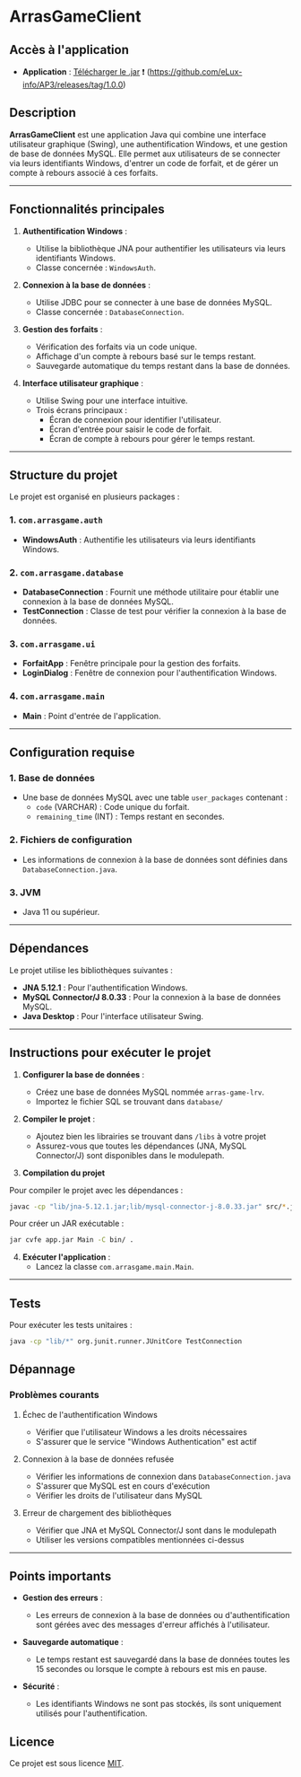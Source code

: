 # ArrasGameClient

## Accès à l'application
- **Application** : [Télécharger le .jar]() ❗ (https://github.com/eLux-info/AP3/releases/tag/1.0.0)

## Description
**ArrasGameClient** est une application Java qui combine une interface utilisateur graphique (Swing), une authentification Windows, et une gestion de base de données MySQL. Elle permet aux utilisateurs de se connecter via leurs identifiants Windows, d'entrer un code de forfait, et de gérer un compte à rebours associé à ces forfaits.

---

## Fonctionnalités principales
1. **Authentification Windows** :
   - Utilise la bibliothèque JNA pour authentifier les utilisateurs via leurs identifiants Windows.
   - Classe concernée : `WindowsAuth`.

2. **Connexion à la base de données** :
   - Utilise JDBC pour se connecter à une base de données MySQL.
   - Classe concernée : `DatabaseConnection`.

3. **Gestion des forfaits** :
   - Vérification des forfaits via un code unique.
   - Affichage d'un compte à rebours basé sur le temps restant.
   - Sauvegarde automatique du temps restant dans la base de données.

4. **Interface utilisateur graphique** :
   - Utilise Swing pour une interface intuitive.
   - Trois écrans principaux :
     - Écran de connexion pour identifier l'utilisateur.
     - Écran d'entrée pour saisir le code de forfait.
     - Écran de compte à rebours pour gérer le temps restant.

---

## Structure du projet
Le projet est organisé en plusieurs packages :

### 1. `com.arrasgame.auth`
- **WindowsAuth** : Authentifie les utilisateurs via leurs identifiants Windows.

### 2. `com.arrasgame.database`
- **DatabaseConnection** : Fournit une méthode utilitaire pour établir une connexion à la base de données MySQL.
- **TestConnection** : Classe de test pour vérifier la connexion à la base de données.

### 3. `com.arrasgame.ui`
- **ForfaitApp** : Fenêtre principale pour la gestion des forfaits.
- **LoginDialog** : Fenêtre de connexion pour l'authentification Windows.

### 4. `com.arrasgame.main`
- **Main** : Point d'entrée de l'application.

---

## Configuration requise

### 1. **Base de données**
- Une base de données MySQL avec une table `user_packages` contenant :
  - `code` (VARCHAR) : Code unique du forfait.
  - `remaining_time` (INT) : Temps restant en secondes.

### 2. **Fichiers de configuration**
- Les informations de connexion à la base de données sont définies dans `DatabaseConnection.java`.

### 3. **JVM**
- Java 11 ou supérieur.

---

## Dépendances
Le projet utilise les bibliothèques suivantes :
- **JNA 5.12.1** : Pour l'authentification Windows.
- **MySQL Connector/J 8.0.33** : Pour la connexion à la base de données MySQL.
- **Java Desktop** : Pour l'interface utilisateur Swing.

---

## Instructions pour exécuter le projet

1. **Configurer la base de données** :
   - Créez une base de données MySQL nommée `arras-game-lrv`.
   - Importez le fichier SQL se trouvant dans `database/`

2. **Compiler le projet** :
   - Ajoutez bien les librairies se trouvant dans `/libs` à votre projet
   - Assurez-vous que toutes les dépendances (JNA, MySQL Connector/J) sont disponibles dans le modulepath.

3. **Compilation du projet**

Pour compiler le projet avec les dépendances :

```bash
javac -cp "lib/jna-5.12.1.jar;lib/mysql-connector-j-8.0.33.jar" src/*.java
```

Pour créer un JAR exécutable :

```bash
jar cvfe app.jar Main -C bin/ .
```

4. **Exécuter l'application** :
   - Lancez la classe `com.arrasgame.main.Main`.

---

## Tests

Pour exécuter les tests unitaires :

```bash
java -cp "lib/*" org.junit.runner.JUnitCore TestConnection
```

## Dépannage

### Problèmes courants

1. Échec de l'authentification Windows
   - Vérifier que l'utilisateur Windows a les droits nécessaires
   - S'assurer que le service "Windows Authentication" est actif

2. Connexion à la base de données refusée
   - Vérifier les informations de connexion dans `DatabaseConnection.java`
   - S'assurer que MySQL est en cours d'exécution
   - Vérifier les droits de l'utilisateur dans MySQL

3. Erreur de chargement des bibliothèques
   - Vérifier que JNA et MySQL Connector/J sont dans le modulepath
   - Utiliser les versions compatibles mentionnées ci-dessus

---

## Points importants

- **Gestion des erreurs** :
  - Les erreurs de connexion à la base de données ou d'authentification sont gérées avec des messages d'erreur affichés à l'utilisateur.

- **Sauvegarde automatique** :
  - Le temps restant est sauvegardé dans la base de données toutes les 15 secondes ou lorsque le compte à rebours est mis en pause.

- **Sécurité** :
  - Les identifiants Windows ne sont pas stockés, ils sont uniquement utilisés pour l'authentification.

## Licence

Ce projet est sous licence [MIT](https://opensource.org/licenses/MIT).
